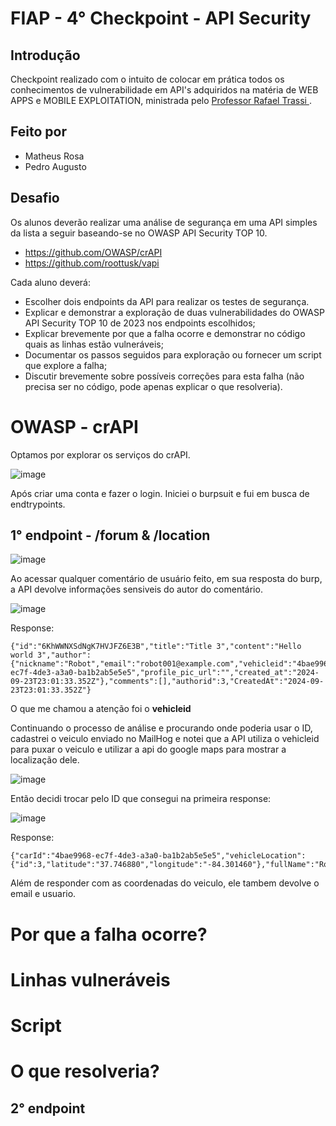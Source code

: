 # FIAP - 4° Checkpoint - API Security 

## Introdução
Checkpoint realizado com o intuito de colocar em prática todos os conhecimentos de vulnerabilidade em API's adquiridos na matéria de WEB APPS e MOBILE EXPLOITATION, ministrada pelo [Professor Rafael Trassi ](https://www.linkedin.com/in/rafael-trassi/).

## Feito por
- Matheus Rosa
- Pedro Augusto

## Desafio
Os alunos deverão realizar uma análise de segurança em uma API simples da lista a seguir baseando-se no OWASP API Security TOP 10.
- https://github.com/OWASP/crAPI 
- https://github.com/roottusk/vapi
  
Cada aluno deverá:
- Escolher dois endpoints da API para realizar os testes de segurança. 
- Explicar e demonstrar a exploração de duas vulnerabilidades do OWASP API Security TOP 10 de 2023 nos endpoints escolhidos;
- Explicar brevemente por que a falha ocorre e demonstrar no código quais as linhas estão vulneráveis;
- Documentar os passos seguidos para exploração ou fornecer um script que explore a falha;
- Discutir brevemente sobre possíveis correções para esta falha (não precisa ser no código, pode apenas explicar o que resolveria).

# OWASP - crAPI 

Optamos por explorar os serviços do crAPI.

![image](https://github.com/user-attachments/assets/678bcc7c-952c-4d11-9de0-d96ae1ee68b1)

Após criar uma conta e fazer o login. Iniciei o burpsuit e fui em busca de endtrypoints.

## 1° endpoint - /forum & /location

![image](https://github.com/user-attachments/assets/c9e1a8b1-cad3-4abd-9f60-b39ccd9d81bb)

Ao acessar qualquer comentário de usuário feito, em sua resposta do burp, a API devolve informações sensiveis do autor do comentário.

![image](https://github.com/user-attachments/assets/9fd8a1ef-00a2-46bf-9fdb-3e82c91e8e4e)

Response:

````
{"id":"6KhWWNXSdNgK7HVJFZ6E3B","title":"Title 3","content":"Hello world 3","author":{"nickname":"Robot","email":"robot001@example.com","vehicleid":"4bae9968-ec7f-4de3-a3a0-ba1b2ab5e5e5","profile_pic_url":"","created_at":"2024-09-23T23:01:33.352Z"},"comments":[],"authorid":3,"CreatedAt":"2024-09-23T23:01:33.352Z"}
````

O que me chamou a atenção foi o  **vehicleid**

Continuando o processo de análise e procurando onde poderia usar o ID, cadastrei o veiculo enviado no MailHog e notei que a API utiliza o vehicleid para puxar o veiculo e utilizar a api do google maps para mostrar a localização dele.

![image](https://github.com/user-attachments/assets/ee6962cd-89c2-43e4-bdb3-4fdcacf4c6ca)

Então decidi trocar pelo ID que consegui na primeira response: 

![image](https://github.com/user-attachments/assets/86a2dd54-4990-49ba-85c9-16cfb2fe4c79)

Response:

````
{"carId":"4bae9968-ec7f-4de3-a3a0-ba1b2ab5e5e5","vehicleLocation":{"id":3,"latitude":"37.746880","longitude":"-84.301460"},"fullName":"Robot","email":"robot001@example.com"}
````

Além de responder com as coordenadas do veiculo, ele tambem devolve o email e usuario.

# Por que a falha ocorre?
# Linhas vulneráveis
# Script 
# O que resolveria?


## 2° endpoint





